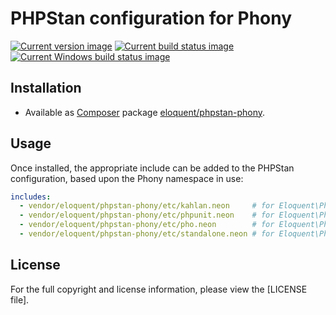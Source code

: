 # PHPStan configuration for Phony

[![Current version image][version-image]][current version]
[![Current build status image][build-image]][current build status]
[![Current Windows build status image][windows-build-image]][current windows build status]

[build-image]: https://img.shields.io/travis/eloquent/phpstan-phony/master.svg?style=flat-square "Current build status for the master branch"
[current build status]: https://travis-ci.org/eloquent/phpstan-phony
[current version]: https://packagist.org/packages/eloquent/phpstan-phony
[current windows build status]: https://ci.appveyor.com/project/eloquent/phpstan-phony
[version-image]: https://img.shields.io/packagist/v/eloquent/phpstan-phony.svg?style=flat-square "This project uses semantic versioning"
[windows-build-image]: https://img.shields.io/appveyor/ci/eloquent/phpstan-phony/master.svg?label=windows&style=flat-square "Current Windows build status for the master branch"

## Installation

- Available as [Composer] package [eloquent/phpstan-phony].

[composer]: http://getcomposer.org/
[eloquent/phpstan-phony]: https://packagist.org/packages/eloquent/phpstan-phony

## Usage

Once installed, the appropriate include can be added to the PHPStan
configuration, based upon the Phony namespace in use:

```yaml
includes:
  - vendor/eloquent/phpstan-phony/etc/kahlan.neon     # for Eloquent\Phony\Kahlan
  - vendor/eloquent/phpstan-phony/etc/phpunit.neon    # for Eloquent\Phony\Phpunit
  - vendor/eloquent/phpstan-phony/etc/pho.neon        # for Eloquent\Phony\Pho
  - vendor/eloquent/phpstan-phony/etc/standalone.neon # for Eloquent\Phony
```

## License

For the full copyright and license information, please view the [LICENSE file].
